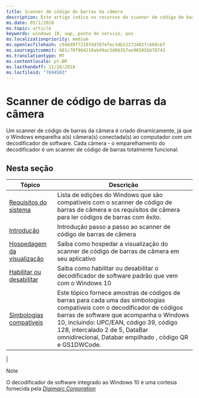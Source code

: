 ```yaml
---
title: Scanner de código de barras da câmera
description: Este artigo indica os recursos do scanner de código de barras de câmera que estão disponíveis para aplicativos UWP e links para os artigos de instruções que mostram como usá-los.
ms.date: 05/1/2018
ms.topic: article
keywords: windows 10, uwp, ponto de serviço, pos
ms.localizationpriority: medium
ms.openlocfilehash: c946d9f72107dd787efec34b12272402fc660cbf
ms.sourcegitcommit: 681c70f964210ab49ac5d06357ae96505bb78741
ms.translationtype: MT
ms.contentlocale: pt-BR
ms.lasthandoff: 11/26/2018
ms.locfileid: "7694503"
---
```

# <a name="camera-barcode-scanner"></a>Scanner de código de barras da câmera
Um scanner de código de barras da câmera é criado dinamicamente, já que o Windows emparelha a(s) câmera(s) conectada(s) ao computador com um decodificador de software.  Cada câmera - o emparelhamento do decodificador é um scanner de código de barras totalmente funcional.   

## <a name="in-this-section"></a>Nesta seção
|Tópico |Descrição |
|------|------------|
| [Requisitos do sistema](pos-camerabarcode-system-requirements.md)  | Lista de edições do Windows que são compatíveis com o scanner de código de barras de câmera e os requisitos de câmera para ler códigos de barras com êxito. |
| [Introdução](pos-camerabarcode-get-started.md)              | Introdução passo a passo ao scanner de código de barras de câmera |
| [Hospedagem da visualização](pos-camerabarcode-hosting-preview.md)          | Saiba como hospedar a visualização do scanner de código de barras de câmera em seu aplicativo |
| [Habilitar ou desabilitar](pos-camerabarcode-enable-disable.md)         | Saiba como habilitar ou desabilitar o decodificador de software padrão que vem com o Windows 10 |
| [Simbologias compatíveis](pos-camerabarcode-symbologies.md) | Este tópico fornece amostras de códigos de barras para cada uma das simbologias compatíveis com o decodificador de códigos barras de software que acompanha o Windows 10, incluindo: UPC/EAN, código 39, código 128, intercalado 2 de 5, DataBar omnidirecional, Databar empilhado , código QR e GS1DWCode. |
| 

> [!NOTE]
> O decodificador de software integrado ao Windows 10 é uma cortesia fornecida pela [*Digimarc Corporation*](https://www.digimarc.com/)

